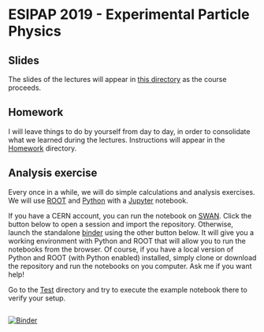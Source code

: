 # ESIPAP 2019 - Experimental Particle Physics

## Slides

The slides of the lectures will appear in [this directory](Slides) as the course proceeds.

## Homework

I will leave things to do by yourself from day to day, in order to consolidate what we learned during the lectures. Instructions will appear in the [Homework](Homework) directory.

## Analysis exercise

Every once in a while, we will do simple calculations and analysis exercises. We will use [ROOT](https://root.cern) and [Python](https://www.python.org) with a [Jupyter](https://jupyter.org) notebook.

If you have a CERN account, you can run the notebook on [SWAN](http://swan.web.cern.ch). Click the button below to open a session and import the repository. Otherwise, launch the standalone [binder](https://mybinder.org) using the other button below. It will give you a working environment with Python and ROOT that will allow you to run the notebooks from the browser. Of course, if you have a local version of Python and ROOT (with Python enabled) installed, simply clone or download the repository and run the notebooks on you computer. Ask me if you want help!

Go to the [Test](Test) directory and try to execute the example notebook there to verify your setup.

<a href="https://cern.ch/swanserver/cgi-bin/go/?projurl=https://github.com/marcodelmastro/ESIPAP-2020.git" target="_blank"><img alt="" src="http://swanserver.web.cern.ch/swanserver/images/badge_swan_white_150.png" />

[![Binder](https://mybinder.org/badge_logo.svg)](https://mybinder.org/v2/gh/marcodelmastro/ESIPAP-2020/master)

